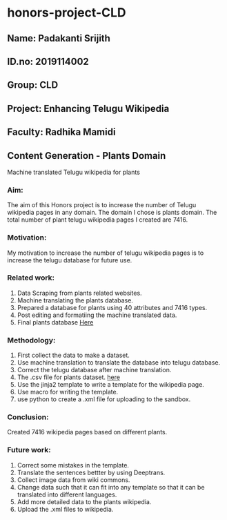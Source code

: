 # honors-project-CLD
## Name: Padakanti Srijith
## ID.no: 2019114002
## Group: CLD
## Project: Enhancing Telugu Wikipedia
## Faculty: Radhika Mamidi

## Content Generation - Plants Domain
Machine translated Telugu wikipedia for plants
### Aim: 
The aim of this Honors project is to increase the number of Telugu wikipedia pages in any domain. The domain I chose is plants domain.
The total number of plant telugu wikipedia pages I created are 7416.

### Motivation:
My motivation to increase the number of telugu wikipedia pages is to increase the telugu database for future use.

### Related work:
1) Data Scraping from plants related websites.
2) Machine translating the plants database.
3) Prepared a database for plants using 40 attributes and 7416 types.
4) Post editing and formatiing the machine translated data.
5) Final plants database [Here](https://docs.google.com/spreadsheets/d/1lbGH9-2tr1NSMClUi_FNch0qDr9RmBPmwqZAEQ0M4oI/edit#gid=0)

### Methodology:
1) First collect the data to make a dataset.
2) Use machine translation to translate the database into telugu database.
3) Correct the telugu database after machine translation.
4) The .csv file for plants dataset. [here](https://docs.google.com/spreadsheets/d/1DUPudD23SuMjWWg8wX-OJzOoxEp-zePhNu3TuvISing/edit#gid=1216063786)
5) Use the jinja2 template to write a template for the wikipedia page.
6) Use macro for writing the template.
7) use python to create a .xml file for uploading to the sandbox.

### Conclusion:
Created 7416 wikipedia pages based on different plants.


### Future work:
1) Correct some mistakes in the template.
2) Translate the sentences bettter by using Deeptrans.
3) Collect image data from wiki commons.
4) Change data such that it can fit into any template so that it can be translated into different languages.
5) Add more detailed data to the plants wikipedia.
6) Upload the .xml files to wikipedia.


